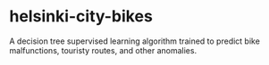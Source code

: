 # helsinki-city-bikes
A decision tree supervised learning algorithm trained to predict bike malfunctions, touristy routes, and other anomalies. 
